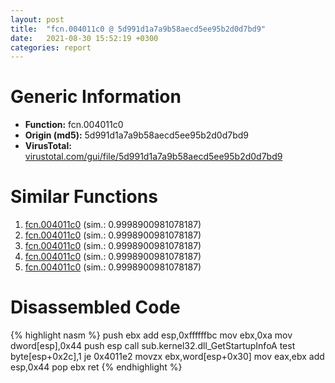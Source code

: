 ```yaml
---
layout: post
title:  "fcn.004011c0 @ 5d991d1a7a9b58aecd5ee95b2d0d7bd9"
date:   2021-08-30 15:52:19 +0300
categories: report
---
```


# Generic Information
- **Function:** fcn.004011c0
- **Origin (md5):** 5d991d1a7a9b58aecd5ee95b2d0d7bd9
- **VirusTotal:** [virustotal.com/gui/file/5d991d1a7a9b58aecd5ee95b2d0d7bd9][virustotal_ref]



# Similar Functions

1. [fcn.004011c0][similar_1_ref] (sim.: 0.9998900981078187)
2. [fcn.004011c0][similar_2_ref] (sim.: 0.9998900981078187)
3. [fcn.004011c0][similar_3_ref] (sim.: 0.9998900981078187)
4. [fcn.004011c0][similar_4_ref] (sim.: 0.9998900981078187)
5. [fcn.004011c0][similar_5_ref] (sim.: 0.9998900981078187)


# Disassembled Code

{% highlight nasm %}
push ebx
add esp,0xffffffbc
mov ebx,0xa
mov dword[esp],0x44
push esp
call sub.kernel32.dll_GetStartupInfoA
test byte[esp+0x2c],1
je 0x4011e2
movzx ebx,word[esp+0x30]
mov eax,ebx
add esp,0x44
pop ebx
ret 
{% endhighlight %}


[similar_1_ref]: /report/fcn.004011c0@0ad8edd40a874a1aec993fe82d20aeec
[similar_2_ref]: /report/fcn.004011c0@a8c51c88e2272f2397cc463a3ffa4544
[similar_3_ref]: /report/fcn.004011c0@5a9e6257062d8fd09bc1612cd995b797
[similar_4_ref]: /report/fcn.004011c0@f79e0131d9be8aa2ee0d6ec62854ce89
[similar_5_ref]: /report/fcn.004011c0@6e87b7ccbd19229e0b0b6b0b21948a18
[virustotal_ref]: https://www.virustotal.com/gui/file/5d991d1a7a9b58aecd5ee95b2d0d7bd9